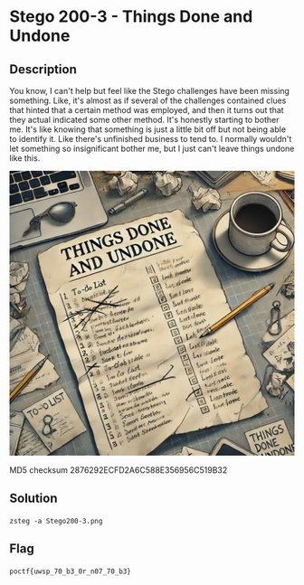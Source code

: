 # Stego 200-3 - Things Done and Undone
## Description
You know, I can't help but feel like the Stego challenges have been missing something. Like, it's almost as if several of the challenges contained clues that hinted that a certain method was employed, and then it turns out that they actual indicated some other method. It's honestly starting to bother me. It's like knowing that something is just a little bit off but not being able to identify it. Like there's unfinished business to tend to. I normally wouldn't let something so insignificant bother me, but I just can't leave things undone like this.

![Stego200-3.png](public/Stego200-3.png)

MD5 checksum 2876292ECFD2A6C588E356956C519B32

## Solution
`zsteg -a Stego200-3.png`

## Flag
`poctf{uwsp_70_b3_0r_n07_70_b3}`
